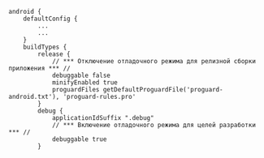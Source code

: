     android {
        defaultConfig {
            ...
            ...
        }
        buildTypes {
            release {
                // *** Отключение отладочного режима для релизной сборки приложения *** //
                debuggable false
                minifyEnabled true
                proguardFiles getDefaultProguardFile('proguard-android.txt'), 'proguard-rules.pro'
            }
            debug {
                applicationIdSuffix ".debug"
                // *** Включение отладочного режима для целей разработки *** //
                debuggable true
            }